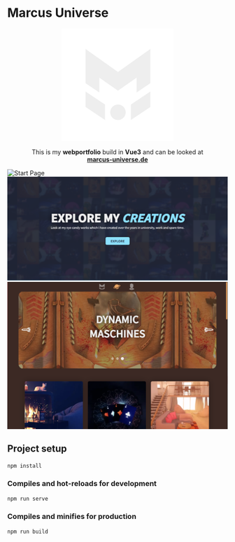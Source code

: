 # Marcus Universe

<p align="center">
<a target="_blank" href="https://marcus-universe.de"> <img src="./src/assets/logo/mu-logo.svg" width="256"> </a>
</p>
<p align="center">
This is my <b>webportfolio</b> build in <b>Vue3</b> and can be looked at 
<br>
<a target="_blank" href="https://marcus-universe.de"><b>marcus-universe.de</b></a>
</p>

![Start Page](https://user-images.githubusercontent.com/26997041/206869944-5fe538b2-2251-4ab9-8f63-5e5d9365a73d.png)
![Explore Image 1](./design/Explore_1.PNG)
![Explore Image 2](./design/Explore_2.PNG)

## Project setup

```
npm install
```

### Compiles and hot-reloads for development

```
npm run serve
```

### Compiles and minifies for production

```
npm run build
```
